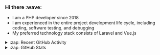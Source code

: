 <h3>Hi there :wave:</h3>

- I am a PHP developer since 2018
- I am experienced in the entire project development life cycle, including coding, software testing, and debugging
- My preferred technology stack consists of Laravel and Vue.js

<details>
  <summary>:zap: Recent GitHub Activity</summary>

<!--RECENT_ACTIVITY:start-->
1. ⬆️ Pushed 2 commit(s) to [stasadev/bash-scripts](https://github.com/stasadev/bash-scripts)<br>
2. ⬆️ Pushed 2 commit(s) to [stasadev/bash-scripts](https://github.com/stasadev/bash-scripts)<br>
3. ⬆️ Pushed 2 commit(s) to [stasadev/bash-scripts](https://github.com/stasadev/bash-scripts)<br>
4. 👍 Approved [#5313](https://github.com/ddev/ddev/pull/5313#pullrequestreview-1607306490) in [ddev/ddev](https://github.com/ddev/ddev)<br>
5. 👍 Approved [#5313](https://github.com/ddev/ddev/pull/5313#pullrequestreview-1607306490) in [ddev/ddev](https://github.com/ddev/ddev)<br>
6. ⬆️ Pushed 8 commit(s) to [stasadev/ddev](https://github.com/stasadev/ddev)<br>
7. ⬆️ Pushed 1 commit(s) to [stasadev/ddev](https://github.com/stasadev/ddev)<br>
8. 💪 Opened PR [#5305](https://github.com/ddev/ddev/pull/5305) in [ddev/ddev](https://github.com/ddev/ddev)<br>
9. ⬆️ Pushed 32 commit(s) to [stasadev/ddev](https://github.com/stasadev/ddev)<br>
10. ⬆️ Pushed 1 commit(s) to [stasadev/plugins](https://github.com/stasadev/plugins)<br>
<!--RECENT_ACTIVITY:end-->

</details>

<details>
  <summary>:zap: GitHub Stats</summary>

  <picture>
    <source
      srcset="https://github-readme-stats.vercel.app/api?username=stasadev&show_icons=true&count_private=true&include_all_commits=true&hide_border=true&theme=tokyonight"
      media="(prefers-color-scheme: dark)"
    />
    <source
      srcset="https://github-readme-stats.vercel.app/api?username=stasadev&show_icons=true&count_private=true&include_all_commits=true&hide_border=true"
      media="(prefers-color-scheme: light), (prefers-color-scheme: no-preference)"
    />
    <img src="https://github-readme-stats.vercel.app/api?username=stasadev&show_icons=true&count_private=true&include_all_commits=true&hide_border=true" />
  </picture>

</details>
